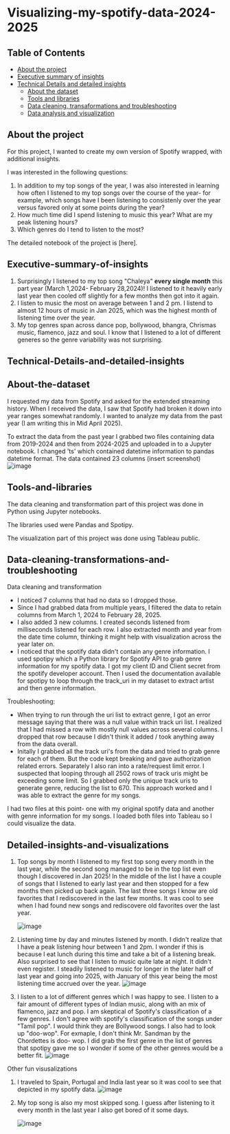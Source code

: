# Visualizing-my-spotify-data-2024-2025

## Table of Contents
* [About the project](#About-the-project)
* [Executive summary of insights](#Executive-summary-of-insights)
* [Technical Details and detailed insights](#Technical-Details-and-detailed-insights)
  *   [About the dataset](#About-the-dataset)
  *   [Tools and libraries](#Tools-and-libraries)
  *   [Data cleaning, transaformations and troubleshooting](#Data-cleaning-transformations-and-troubleshooting)
  *   [Data analysis and visualization](#Detailed-insights-and-visualizations)
   

## About the project 
For this project, I wanted to create my own version of Spotify wrapped, with additional insights. 

I was interested in the following questions:
1) In addition to my top songs of the year, I was also interested in learning 
how often I listened to my top songs over the course of the year- for example, which songs have I been 
listening to consistenly over the year versus favored only at some points during the year? 
2) How much time did I spend listening to music this year? What are my peak listening hours?
3) Which genres do I tend to listen to the most? 

The detailed notebook of the project is [here].

## Executive-summary-of-insights
1. Surprisingly I listened to my top song "Chaleya" **every single month** this part year (March 1,2024- February 28,2024)! I listened to it heavily early last year then cooled 
off slightly for a few months then got into it again.
2. I listen to music the most on average between 1 and 2 pm. I listend to almost 12 hours of music in Jan 2025, which was the highest month of listening time over the year. 
3. My top genres span across dance pop, bollywood, bhangra, Chrismas music, flamenco, jazz and soul. I know that I listened to a lot of different generes so the genre variability was not surprising. 


## Technical-Details-and-detailed-insights

## About-the-dataset
I requested my data from Spotify and asked for the extended streaming history. When I received the data,
I saw that Spotify had broken it down into year ranges somewhat randomly. I wanted to analyze my data from the past year (I am writing this in Mid April 2025).

To extract the data from the past year I grabbed two files containing data from 2019-2024 and then from 2024-2025 and uploaded in to a Jupyter notebook. 
I changed 'ts' which contained datetime information to pandas datetime format. The data contained 23 columns (insert screenshot)
![image](https://github.com/user-attachments/assets/6c69492e-a0c6-4fc0-9fe2-2e322ce6d71d)

## Tools-and-libraries

The data cleaning and transformation part of this project was done in Python using Jupyter notebooks. 

The libraries used were Pandas and Spotipy.

The visualization part of this project was done using Tableau public.


## Data-cleaning-transformations-and-troubleshooting

Data cleaning and transformation
- I noticed 7 columns that had no data so I dropped those.
- Since I had grabbed data from multiple years, I filtered the data to retain columns from March 1, 2024 to February 28, 2025.
- I also added 3 new columns. I created seconds listened from milliseconds listened for each row. I also extracted month and year from the date time 
column,  thinking it might help with visualization across the year later on.
- I noticed that the spotify data didn't contain any genre information. I used spotipy which a Python library for Spotify API to grab genre information 
for my spotify data. I got my client ID and Client secret from the spotify developer account. Then I used the documentation available for spotipy to 
loop through the track_uri in my dataset to extract artist and then genre information. 

Troubleshooting: 
- When trying to run through the uri list to extract genre, I got an error message saying that there was a null value within track uri list. I realized that
I had missed a row with mostly null values across several columns. I dropped that row because I didn't think it added / took anything away from the data overall.
- Initally I grabbed all the track uri's from the data and tried to grab genre for each of them. But the code kept breaking and gave
authorization related errors. Separately I also ran into a rate/request limit error. I suspected that looping through all 2502 rows of track uris might 
be exceeding some limit. So I grabbed only the unique track uris to generate genre, reducing the list to 670. This approach worked and I was able to extract the genre
for my songs. 

I had two files at this point- one with my original spotify data and another with genre information for my songs. 
I loaded both files into Tableau so I could visualize the data. 

## Detailed-insights-and-visualizations

1. Top songs by month
I listened to my first top song every month in the last year, while the second song managed to be in the top list even though I discovered in Jan 2025!
In the middle of the list I have a couple of songs that I listened to early last year and then stopped for a few months then picked up back again.
The last three songs I know are old favorites that I rediscovered in the last few months. It was cool to see when I had found new songs and rediscovere old favorites over the last year.

    ![image](https://github.com/user-attachments/assets/76b7551a-de32-4e93-99f8-b61b157b7c5a)


2. Listening time by day and minutes listened by month.
I didn't realize that I have a peak listening hour between 1 and 2pm. I wonder if this is because I eat lunch during this time and take a bit of a listening break.
Also surprised to see that I listen to music quite late at night. It didn't even register. 
I steadily listened to music for longer in the later half of last year and going into 2025, with January of this year being the most listening time accrued over the year. 
    ![image](https://github.com/user-attachments/assets/c161f54d-3e30-4dce-aa73-b5e49f16bd5a)


3. I listen to a lot of different genres which I was happy to see. I listen to a fair amount of different types of Indian music, along with an mix of flamenco, jazz and pop.
I am skeptical of Spotify's classification of a few genres. I don't agree with spotify's classification of the songs under "Tamil pop". I would think they are Bollywood songs.
I also had to look up "doo-wop". For exmaple, I don't think Mr. Sandman by the Chordettes is doo- wop. I did grab the first genre in the list of 
genres that spotipy gave me so I wonder if some of the other genres would be a better fit. 
    ![image](https://github.com/user-attachments/assets/c5f4a561-008b-4ebc-9034-7dc301a2ecd0)


Other fun visusalizations
1. I traveled to Spain, Portugal and India last year so it was cool to see that depicted in my spotify data.
    ![image](https://github.com/user-attachments/assets/0fa1e65d-89a9-4a24-9edf-fc4d706e811c)

2. My top song is also my most skipped song. I guess after listening to it every month in the last year I also get bored of it some days. 

   ![image](https://github.com/user-attachments/assets/4cece294-4417-4ff0-9763-e9eb68c7c742)

